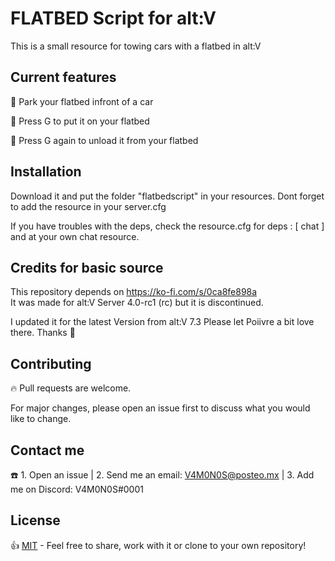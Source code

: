 # FLATBED Script for alt:V
This is a small resource for towing cars with a flatbed in alt:V

## Current features
🔸 Park your flatbed infront of a car

🔸 Press G to put it on your flatbed

🔸 Press G again to unload it from your flatbed

## Installation
Download it and put the folder "flatbedscript" in your resources.
Dont forget to add the resource in your server.cfg

If you have troubles with the deps, check the resource.cfg for
deps : [ chat ] and at your own chat resource.

## Credits for basic source
This repository depends on https://ko-fi.com/s/0ca8fe898a<br>
It was made for alt:V Server 4.0-rc1 (rc) but it is discontinued.

I updated it for the latest Version from alt:V 7.3
Please let Poiivre a bit love there. Thanks 💖

## Contributing
🔥 Pull requests are welcome. 

For major changes, please open an issue first to discuss what you would like to change.

## Contact me
☎️ 1. Open an issue | 2. Send me an email: V4M0N0S@posteo.mx | 3. Add me on Discord: V4M0N0S#0001

## License
👍 [MIT](https://choosealicense.com/licenses/mit/) - Feel free to share, work with it or clone to your own repository!

